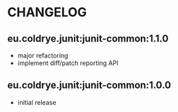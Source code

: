 # CHANGELOG

## eu.coldrye.junit:junit-common:1.1.0

- major refactoring
- implement diff/patch reporting API

## eu.coldrye.junit:junit-common:1.0.0

- initial release

